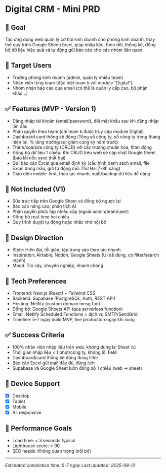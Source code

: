 # Digital CRM - Mini PRD

## 🎯 Goal
Tạo ứng dụng web quản lý cơ hội kinh doanh cho phòng kinh doanh, thay thế quy trình Google Sheet/Excel, giúp nhập liệu, theo dõi, thống kê, đồng bộ dữ liệu hiệu quả và tự động gửi báo cáo cho các nhóm liên quan.

## 👥 Target Users
- Trưởng phòng kinh doanh (admin, quản lý nhiều team)
- Nhân viên từng team (đặc biệt team b với module "Digital")
- Nhóm nhận báo cáo qua email (có thể là quản lý cấp cao, bộ phận khác...)

## ✅ Features (MVP - Version 1)
- Đăng nhập tài khoản (email/password), đổi mật khẩu sau khi đăng nhập lần đầu
- Phân quyền theo team (chỉ team b được truy cập module Digital)
- Dashboard card thống kê động (Tổng số công ty, số công ty trong tháng hiện tại, % tăng trưởng/sụt giảm cùng kỳ năm trước)
- Thêm/xoá/sửa công ty (CRUD) với các trường chuẩn hóa, filter động
- Đồng bộ dữ liệu 1 chiều: Khi CRUD trên web sẽ cập nhật Google Sheet (báo lỗi nếu sync thất bại)
- Gửi báo cáo Excel qua email định kỳ (cấu hình danh sách email, file Excel đúng mẫu, gửi tự động mỗi Thứ Hai 7-8h sáng)
- Giao diện mobile-first, thao tác nhanh, xuất/backup dữ liệu dễ dàng

## 🚫 Not Included (V1)
- Sửa trực tiếp trên Google Sheet và đồng bộ ngược lại
- Báo cáo nâng cao, phân tích AI
- Phân quyền phức tạp nhiều cấp (ngoài admin/team/user)
- Đồng bộ real-time hai chiều
- Quy trình duyệt tự động hoặc nhắc nhở nội bộ

## 🎨 Design Direction
- Style: Hiện đại, tối giản, tập trung vào thao tác nhanh
- Inspiration: Airtable, Notion, Google Sheets (UI dễ dùng, có filter/search mạnh)
- Mood: Tin cậy, chuyên nghiệp, nhanh chóng

## 🔧 Tech Preferences
- Frontend: Next.js (React) + Tailwind CSS
- Backend: Supabase (PostgreSQL, Auth, REST API)
- Hosting: Netlify (custom domain hmsg.fun)
- Đồng bộ: Google Sheets API (qua serverless function)
- Email: Netlify Scheduled Functions + dịch vụ SMTP/SendGrid
- Timeline: 5-7 ngày build MVP, live production ngay khi xong

## ✅ Success Criteria
- 100% nhân viên nhập liệu trên web, không dùng lại Sheet cũ
- Thời gian nhập liệu < 1 phút/công ty, không lỗi field
- Dashboard/card thống kê động đúng filter
- Báo cáo Excel gửi mail đầy đủ, đúng lịch
- Supabase và Google Sheet luôn đồng bộ 1 chiều (web → sheet)

## 📱 Device Support
- [x] Desktop
- [x] Tablet  
- [x] Mobile
- [x] All responsive

## 🎯 Performance Goals
- Load time: < 3 seconds typical
- Lighthouse score: > 90
- SEO needs: Không quan trọng (nội bộ)

---
*Estimated completion time: 5-7 ngày*
*Last updated: 2025-08-12*